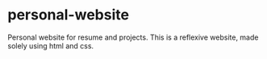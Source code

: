 # personal-website
Personal website for resume and projects. This is a reflexive website, made solely using html and css. 

